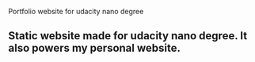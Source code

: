 Portfolio website for udacity nano degree

## Static website made for udacity nano degree. It also powers my personal website.
